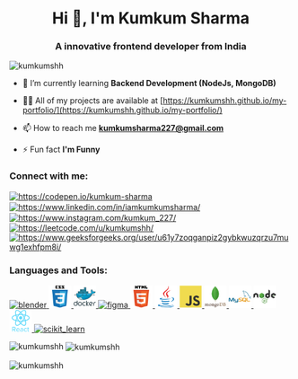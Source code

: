 <h1 align="center">Hi 👋, I'm Kumkum Sharma</h1>
<h3 align="center">A innovative frontend developer from India</h3>

<p align="left"> <img src="https://komarev.com/ghpvc/?username=kumkumshh&label=Profile%20views&color=0e75b6&style=flat" alt="kumkumshh" /> </p>

- 🌱 I’m currently learning **Backend Development (NodeJs, MongoDB)**

- 👨‍💻 All of my projects are available at [https://kumkumshh.github.io/my-portfolio/](https://kumkumshh.github.io/my-portfolio/)

- 📫 How to reach me **kumkumsharma227@gmail.com**

- ⚡ Fun fact **I'm Funny**

<h3 align="left">Connect with me:</h3>
<p align="left">
<a href="https://codepen.io/https://codepen.io/kumkum-sharma" target="blank"><img align="center" src="https://raw.githubusercontent.com/rahuldkjain/github-profile-readme-generator/master/src/images/icons/Social/codepen.svg" alt="https://codepen.io/kumkum-sharma" height="30" width="40" /></a>
<a href="https://linkedin.com/in/https://www.linkedin.com/in/iamkumkumsharma/" target="blank"><img align="center" src="https://raw.githubusercontent.com/rahuldkjain/github-profile-readme-generator/master/src/images/icons/Social/linked-in-alt.svg" alt="https://www.linkedin.com/in/iamkumkumsharma/" height="30" width="40" /></a>
<a href="https://instagram.com/https://www.instagram.com/kumkum_227/" target="blank"><img align="center" src="https://raw.githubusercontent.com/rahuldkjain/github-profile-readme-generator/master/src/images/icons/Social/instagram.svg" alt="https://www.instagram.com/kumkum_227/" height="30" width="40" /></a>
<a href="https://www.leetcode.com/https://leetcode.com/u/kumkumshh/" target="blank"><img align="center" src="https://raw.githubusercontent.com/rahuldkjain/github-profile-readme-generator/master/src/images/icons/Social/leet-code.svg" alt="https://leetcode.com/u/kumkumshh/" height="30" width="40" /></a>
<a href="https://auth.geeksforgeeks.org/user/https://www.geeksforgeeks.org/user/u61y7zoqganpiz2gybkwuzqrzu7muwg1exhfpm8i/" target="blank"><img align="center" src="https://raw.githubusercontent.com/rahuldkjain/github-profile-readme-generator/master/src/images/icons/Social/geeks-for-geeks.svg" alt="https://www.geeksforgeeks.org/user/u61y7zoqganpiz2gybkwuzqrzu7muwg1exhfpm8i/" height="30" width="40" /></a>
</p>

<h3 align="left">Languages and Tools:</h3>
<p align="left"> <a href="https://www.blender.org/" target="_blank" rel="noreferrer"> <img src="https://download.blender.org/branding/community/blender_community_badge_white.svg" alt="blender" width="40" height="40"/> </a> <a href="https://www.w3schools.com/css/" target="_blank" rel="noreferrer"> <img src="https://raw.githubusercontent.com/devicons/devicon/master/icons/css3/css3-original-wordmark.svg" alt="css3" width="40" height="40"/> </a> <a href="https://www.docker.com/" target="_blank" rel="noreferrer"> <img src="https://raw.githubusercontent.com/devicons/devicon/master/icons/docker/docker-original-wordmark.svg" alt="docker" width="40" height="40"/> </a> <a href="https://www.figma.com/" target="_blank" rel="noreferrer"> <img src="https://www.vectorlogo.zone/logos/figma/figma-icon.svg" alt="figma" width="40" height="40"/> </a> <a href="https://www.w3.org/html/" target="_blank" rel="noreferrer"> <img src="https://raw.githubusercontent.com/devicons/devicon/master/icons/html5/html5-original-wordmark.svg" alt="html5" width="40" height="40"/> </a> <a href="https://www.java.com" target="_blank" rel="noreferrer"> <img src="https://raw.githubusercontent.com/devicons/devicon/master/icons/java/java-original.svg" alt="java" width="40" height="40"/> </a> <a href="https://developer.mozilla.org/en-US/docs/Web/JavaScript" target="_blank" rel="noreferrer"> <img src="https://raw.githubusercontent.com/devicons/devicon/master/icons/javascript/javascript-original.svg" alt="javascript" width="40" height="40"/> </a> <a href="https://www.mongodb.com/" target="_blank" rel="noreferrer"> <img src="https://raw.githubusercontent.com/devicons/devicon/master/icons/mongodb/mongodb-original-wordmark.svg" alt="mongodb" width="40" height="40"/> </a> <a href="https://www.mysql.com/" target="_blank" rel="noreferrer"> <img src="https://raw.githubusercontent.com/devicons/devicon/master/icons/mysql/mysql-original-wordmark.svg" alt="mysql" width="40" height="40"/> </a> <a href="https://nodejs.org" target="_blank" rel="noreferrer"> <img src="https://raw.githubusercontent.com/devicons/devicon/master/icons/nodejs/nodejs-original-wordmark.svg" alt="nodejs" width="40" height="40"/> </a> <a href="https://reactjs.org/" target="_blank" rel="noreferrer"> <img src="https://raw.githubusercontent.com/devicons/devicon/master/icons/react/react-original-wordmark.svg" alt="react" width="40" height="40"/> </a> <a href="https://scikit-learn.org/" target="_blank" rel="noreferrer"> <img src="https://upload.wikimedia.org/wikipedia/commons/0/05/Scikit_learn_logo_small.svg" alt="scikit_learn" width="40" height="40"/> </a> </p>

<p><img align="left" src="https://github-readme-stats.vercel.app/api/top-langs?username=kumkumshh&show_icons=true&locale=en&layout=compact" alt="kumkumshh" /></p>

<p>&nbsp;<img align="center" src="https://github-readme-stats.vercel.app/api?username=kumkumshh&show_icons=true&locale=en" alt="kumkumshh" /></p>

<p><img align="center" src="https://github-readme-streak-stats.herokuapp.com/?user=kumkumshh&" alt="kumkumshh" /></p>
